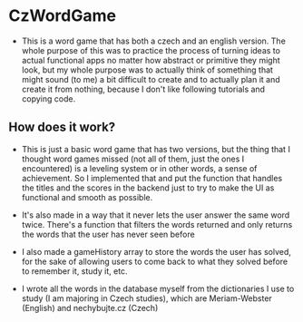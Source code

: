 # CzWordGame

* This is a word game that has both a czech and an english version. The whole purpose of this was to practice the process of turning ideas to actual functional apps no matter how abstract or primitive they might look, but my whole purpose was to actually think of something that might sound (to me) a bit difficult to create and to actually plan it and create it from nothing, because I don't like following tutorials and copying code.


## How does it work?
* This is just a basic word game that has two versions, but the thing that I thought word games missed (not all of them, just the ones I encountered) is a leveling system or in other words, a sense of achievement. So I implemented that and put the function that handles the titles and the scores in the backend just to try to make the UI as functional and smooth as possible. 

* It's also made in a way that it never lets the user answer the same word twice. There's a function that filters the words returned and only returns the words that the user has never seen before

* I also made a gameHistory array to store the words the user has solved, for the sake of allowing users to come back to what they solved before to remember it, study it, etc.

* I wrote all the words in the database myself from the dictionaries I use to study (I am majoring in Czech studies), which are Meriam-Webster (English) and nechybujte.cz (Czech)
